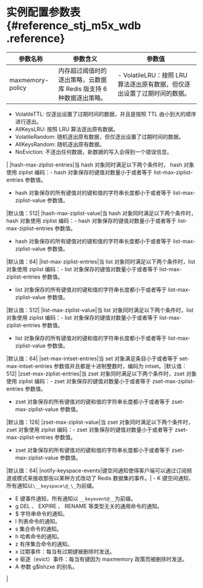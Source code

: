 # 实例配置参数表 {#reference_stj_m5x_wdb .reference}

|参数名称|参数含义|参数值|
|----|----|---|
|maxmemory-policy|内存超过阈值时的逐出策略，云数据库 Redis 版支持 6 种数据逐出策略。| -   VolatileLRU：按照 LRU 算法逐出原有数据，但仅逐出设置了过期时间的数据。
-   VolatileTTL: 仅逐出设置了过期时间的数据，并且是按照 TTL 由小到大的顺序进行逐出。
-   AllKeysLRU: 按照 LRU 算法逐出原有数据。
-   VolatileRandom: 随机逐出原有数据，但仅逐出设置了过期时间的数据。
-   AllKeysRandom: 随机逐出原有数据。
-   NoEviction: 不逐出任何数据，新数据的写入会得到一个错误信息。

 |
|hash-max-ziplist-entries|当 hash 对象同时满足以下两个条件时， hash 对象使用 ziplist 编码：-   hash 对象保存的键值对数量小于或者等于 list-max-ziplist-entries 参数值。
-   hash 对象保存的所有键值对的键和值的字符串长度都小于或者等于 list-max-ziplist-value 参数值。

|默认值：512|
|hash-max-ziplist-value|当 hash 对象同时满足以下两个条件时， hash 对象使用 ziplist 编码：-   hash 对象保存的键值对数量小于或者等于 list-max-ziplist-entries 参数值。
-   hash 对象保存的所有键值对的键和值的字符串长度都小于或者等于 list-max-ziplist-value 参数值。

|默认值：64|
|list-max-ziplist-entries|当 list 对象同时满足以下两个条件时，list 对象使用 ziplist 编码：-   list 对象保存的键值对数量小于或者等于 list-max-ziplist-entries 参数值。
-   list 对象保存的所有键值对的键和值的字符串长度都小于或者等于 list-max-ziplist-value 参数值。

|默认值：512|
|list-max-ziplist-value|当 list 对象同时满足以下两个条件时，list 对象使用 ziplist 编码：-   list 对象保存的键值对数量小于或者等于 list-max-ziplist-entries 参数值。
-   list 对象保存的所有键值对的键和值的字符串长度都小于或者等于 list-max-ziplist-value 参数值。

|默认值：64|
|set-max-intset-entries|当 set 对象满足条目小于或者等于 set-max-intset-entries 参数值并且都是十进制整数时，编码为 intset。|默认值：512|
|zset-max-ziplist-entries|当 zset 对象同时满足以下两个条件时，zset 对象使用 ziplist 编码：-   zset 对象保存的键值对数量小于或者等于 zset-max-ziplist-entries 参数值。
-   zset 对象保存的所有键值对的键和值的字符串长度都小于或者等于 zset-max-ziplist-value 参数值。

|默认值：128|
|zset-max-ziplist-value|当 zset 对象同时满足以下两个条件时，zset 对象使用 ziplist 编码：-   zset 对象保存的键值对数量小于或者等于 zset-max-ziplist-entries 参数值。
-   zset 对象保存的所有键值对的键和值的字符串长度都小于或者等于 zset-max-ziplist-value 参数值。

|默认值：64|
|notify-keyspace-events|键空间通知使得客户端可以通过订阅频道或模式来接收那些以某种方式改动了 Redis 数据集的事件。| -   K 键空间通知，所有通知以`\__keyspace\@_\_`为前缀。
-   E 键事件通知，所有通知以 `__keyevent@__`为前缀。
-   g DEL 、 EXPIRE 、 RENAME 等类型无关的通用命令的通知。
-   $ 字符串命令的通知。
-   l 列表命令的通知。
-   s 集合命令的通知。
-   h 哈希命令的通知。
-   z 有序集合命令的通知。
-   x 过期事件：每当有过期键被删除时发送。
-   e 驱逐（evict）事件：每当有键因为 maxmemory 政策而被删除时发送。
-   A 参数 g$lshzxe 的别名。

 |

